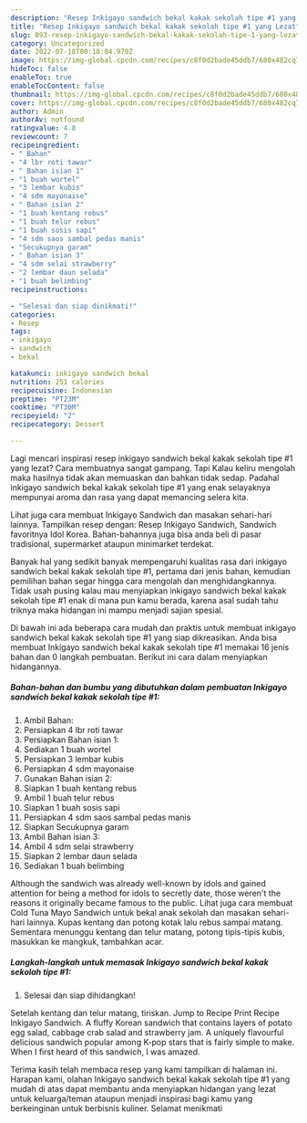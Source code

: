 ```yaml
---
description: "Resep Inkigayo sandwich bekal kakak sekolah tipe #1 yang Lezat"
title: "Resep Inkigayo sandwich bekal kakak sekolah tipe #1 yang Lezat"
slug: 893-resep-inkigayo-sandwich-bekal-kakak-sekolah-tipe-1-yang-lezat
category: Uncategorized
date: 2022-07-18T00:18:04.970Z
image: https://img-global.cpcdn.com/recipes/c8f0d2bade45ddb7/680x482cq70/inkigayo-sandwich-bekal-kakak-sekolah-tipe-1-foto-resep-utama.jpg
hideToc: false
enableToc: true
enableTocContent: false
thumbnail: https://img-global.cpcdn.com/recipes/c8f0d2bade45ddb7/680x482cq70/inkigayo-sandwich-bekal-kakak-sekolah-tipe-1-foto-resep-utama.jpg
cover: https://img-global.cpcdn.com/recipes/c8f0d2bade45ddb7/680x482cq70/inkigayo-sandwich-bekal-kakak-sekolah-tipe-1-foto-resep-utama.jpg
author: Admin
authorAv: notfound
ratingvalue: 4.8
reviewcount: 7
recipeingredient:
- " Bahan"
- "4 lbr roti tawar"
- " Bahan isian 1"
- "1 buah wortel"
- "3 lembar kubis"
- "4 sdm mayonaise"
- " Bahan isian 2"
- "1 buah kentang rebus"
- "1 buah telur rebus"
- "1 buah sosis sapi"
- "4 sdm saos sambal pedas manis"
- "Secukupnya garam"
- " Bahan isian 3"
- "4 sdm selai strawberry"
- "2 lembar daun selada"
- "1 buah belimbing"
recipeinstructions:

- "Selesai dan siap dinikmati!"
categories:
- Resep
tags:
- inkigayo
- sandwich
- bekal

katakunci: inkigayo sandwich bekal 
nutrition: 251 calories
recipecuisine: Indonesian
preptime: "PT23M"
cooktime: "PT30M"
recipeyield: "2"
recipecategory: Dessert

---
```



Lagi mencari inspirasi resep inkigayo sandwich bekal kakak sekolah tipe #1 yang lezat? Cara membuatnya sangat gampang. Tapi Kalau keliru mengolah maka hasilnya tidak akan memuaskan dan bahkan tidak sedap. Padahal inkigayo sandwich bekal kakak sekolah tipe #1 yang enak selayaknya mempunyai aroma dan rasa yang dapat memancing selera kita.


Lihat juga cara membuat Inkigayo Sandwich dan masakan sehari-hari lainnya. Tampilkan resep dengan: Resep Inkigayo Sandwich, Sandwich favoritnya Idol Korea. Bahan-bahannya juga bisa anda beli di pasar tradisional, supermarket ataupun minimarket terdekat.

Banyak hal yang sedikit banyak mempengaruhi kualitas rasa dari inkigayo sandwich bekal kakak sekolah tipe #1, pertama dari jenis bahan, kemudian pemilihan bahan segar hingga cara mengolah dan menghidangkannya. Tidak usah pusing kalau mau menyiapkan inkigayo sandwich bekal kakak sekolah tipe #1 enak di mana pun kamu berada, karena asal sudah tahu triknya maka hidangan ini mampu menjadi sajian spesial.


Di bawah ini ada beberapa cara mudah dan praktis untuk membuat inkigayo sandwich bekal kakak sekolah tipe #1 yang siap dikreasikan. Anda bisa membuat Inkigayo sandwich bekal kakak sekolah tipe #1 memakai 16 jenis bahan dan 0 langkah pembuatan. Berikut ini cara dalam menyiapkan hidangannya.

<!--inarticleads1-->

##### Bahan-bahan dan bumbu yang dibutuhkan dalam pembuatan Inkigayo sandwich bekal kakak sekolah tipe #1:

1. Ambil  Bahan:
1. Persiapkan 4 lbr roti tawar
1. Persiapkan  Bahan isian 1:
1. Sediakan 1 buah wortel
1. Persiapkan 3 lembar kubis
1. Persiapkan 4 sdm mayonaise
1. Gunakan  Bahan isian 2:
1. Siapkan 1 buah kentang rebus
1. Ambil 1 buah telur rebus
1. Siapkan 1 buah sosis sapi
1. Persiapkan 4 sdm saos sambal pedas manis
1. Siapkan Secukupnya garam
1. Ambil  Bahan isian 3:
1. Ambil 4 sdm selai strawberry
1. Siapkan 2 lembar daun selada
1. Sediakan 1 buah belimbing


Although the sandwich was already well-known by idols and gained attention for being a method for idols to secretly date, those weren&#39;t the reasons it originally became famous to the public. Lihat juga cara membuat Cold Tuna Mayo Sandwich untuk bekal anak sekolah dan masakan sehari-hari lainnya. Kupas kentang dan potong kotak lalu rebus sampai matang. Sementara menunggu kentang dan telur matang, potong tipis-tipis kubis, masukkan ke mangkuk, tambahkan acar. 

<!--inarticleads2-->

##### Langkah-langkah untuk memasak Inkigayo sandwich bekal kakak sekolah tipe #1:


1. Selesai dan siap dihidangkan!

Setelah kentang dan telur matang, tiriskan. Jump to Recipe Print Recipe Inkigayo Sandwich. A fluffy Korean sandwich that contains layers of potato egg salad, cabbage crab salad and strawberry jam. A uniquely flavourful delicious sandwich popular among K-pop stars that is fairly simple to make. When I first heard of this sandwich, I was amazed. 

Terima kasih telah membaca resep yang kami tampilkan di halaman ini. Harapan kami, olahan Inkigayo sandwich bekal kakak sekolah tipe #1 yang mudah di atas dapat membantu anda menyiapkan hidangan yang lezat untuk keluarga/teman ataupun menjadi inspirasi bagi kamu yang berkeinginan untuk berbisnis kuliner. Selamat menikmati
